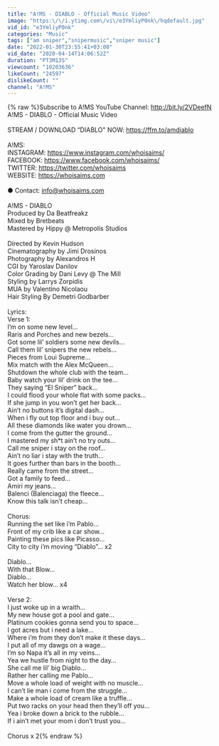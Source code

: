 ```yaml
---
title: "A!MS - DIABLO - Official Music Video"
image: "https:\/\/i.ytimg.com\/vi\/e3YmliyP0nk\/hqdefault.jpg"
vid_id: "e3YmliyP0nk"
categories: "Music"
tags: ["am sniper","snipermusic","sniper music"]
date: "2022-01-30T23:55:41+03:00"
vid_date: "2020-04-14T14:06:52Z"
duration: "PT3M13S"
viewcount: "10203636"
likeCount: "24597"
dislikeCount: ""
channel: "A!MS"
---
```

{% raw %}Subscribe to A!MS YouTube Channel: <a rel="nofollow" target="blank" href="http://bit.ly/2VDeefN">http://bit.ly/2VDeefN</a><br />A!MS - DIABLO - Official Music Video<br /> <br />STREAM / DOWNLOAD “DIABLO&quot; NOW: <a rel="nofollow" target="blank" href="https://ffm.to/amdiablo">https://ffm.to/amdiablo</a><br /> <br />A!MS:<br />INSTAGRAM: <a rel="nofollow" target="blank" href="https://www.instagram.com/whoisaims/">https://www.instagram.com/whoisaims/</a><br />FACEBOOK: <a rel="nofollow" target="blank" href="https://www.facebook.com/whoisaims/">https://www.facebook.com/whoisaims/</a><br />TWITTER: <a rel="nofollow" target="blank" href="https://twitter.com/whoisaims">https://twitter.com/whoisaims</a><br />WEBSITE: <a rel="nofollow" target="blank" href="https://whoisaims.com">https://whoisaims.com</a><br /> <br />● Contact: info@whoisaims.com<br /> <br />A!MS - DIABLO<br />Produced by Da Beatfreakz<br />Mixed by Bretbeats<br />Mastered by Hippy @ Metropolis Studios <br /> <br />Directed by Kevin Hudson<br />Cinematography by Jimi Drosinos<br />Photography by Alexandros H<br />CGI by Yaroslav Danilov<br />Color Grading by Dani Levy @ The Mill<br />Styling by Larrys Zorpidis<br />MUA by Valentino Nicolaou<br />Hair Styling By Demetri Godbarber<br /><br />Lyrics: <br />Verse 1:<br />I’m on some new level…<br />Raris and Porches and new bezels…<br />Got some lil’ soldiers some new devils…<br />Call them lil’ snipers the new rebels…<br />Pieces from Loui Supreme…<br />Mix match with the Alex McQueen…<br />Shutdown the whole club with the team…<br />Baby watch your lil’ drink on the tee…<br />They saying “El Sniper” back…<br />I could flood your whole flat with some packs…<br />If she jump in you won’t get her back…<br />Ain’t no buttons it’s digital dash…<br />When i fly out top floor and i buy out…<br />All these diamonds like water you drown…<br />I come from the gutter the ground…<br />I mastered my sh*t ain’t no try outs…<br />Call me sniper i stay on the roof…<br />Ain’t no liar i stay with the truth…<br />It goes further than bars in the booth…<br />Really came from the street…<br />Got a family to feed…<br />Amiri my jeans…<br />Balenci (Balenciaga) the fleece...<br />Know this talk isn’t cheap…<br /><br />Chorus:<br />Running the set like i’m Pablo…<br />Front of my crib like a car show…<br />Painting these pics like Picasso…<br />City to city i’m moving “Diablo”…  x2<br /> <br />Diablo...<br />With that Blow...<br />Diablo...<br />Watch her blow… x4<br /> <br />Verse 2:<br />I just woke up in a wraith…<br />My new house got a pool and gate…<br />Platinum cookies gonna send you to space…<br />I got acres but i need a lake…<br />Where i’m from they don’t make it these days…<br />I put all of my dawgs on a wage…<br />I’m so Napa it’s all in my veins…<br />Yea we hustle from night to the day…<br />She call me lil’ big Diablo…<br />Rather her calling me Pablo…<br />Move a whole load of weight with no muscle…<br />I can’t lie man i come from the struggle…<br />Make a whole load of cream like a truffle…<br />Put two racks on your head then they’ll off you…<br />Yea i broke down a brick to the rubble…<br />If i ain’t met your mom i don’t trust you…<br /><br />Chorus x 2{% endraw %}
